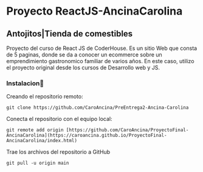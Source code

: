 # Proyecto ReactJS-AncinaCarolina
## **Antojitos|Tienda de comestibles**

Proyecto del curso de React JS de CoderHouse. Es un sitio Web que consta de 5 paginas, donde se da a conocer un ecommerce sobre un emprendimiento gastronomico familiar de varios años. En este caso, utilizo el proyecto original desde los cursos de Desarrollo web y JS.

### **Instalacion**:wrench:


Creando el repositorio remoto:
```
git clone https://github.com/CaroAncina/PreEntrega2-Ancina-Carolina
```
Conecta el repositorio con el equipo local:
```
git remote add origin [https://github.com/CaroAncina/ProyectoFinal-AncinaCarolina](https://caroancina.github.io/ProyectoFinal-AncinaCarolina/index.html)
```
Trae los archivos del repositorio a GitHub
```
git pull -u origin main
```


